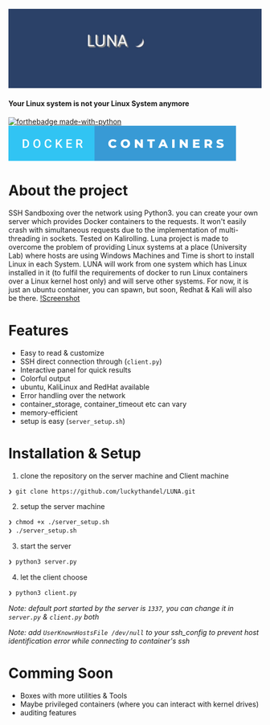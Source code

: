 ![Logo](https://github.com/luckythandel/LUNA/blob/main/assets/cover/Luna.jpg)
#### Your Linux system is not your Linux System anymore 
[![forthebadge made-with-python](http://ForTheBadge.com/images/badges/made-with-python.svg)](https://www.python.org/)    [![forthebadge docker_containers](https://github.com/luckythandel/LUNA/blob/main/assets/badges/docker-containers.svg)](https://www.docker.com/)    

# About the project
SSH Sandboxing over the network using Python3. you can create your own server which provides Docker containers 
to the requests. It won't easily crash with simultaneous requests due to the implementation of multi-threading in sockets.
Tested on Kalirolling. Luna project is made to overcome the problem of providing Linux systems at a place (University Lab) where hosts are using Windows Machines and Time is short to install Linux in each System.
LUNA will work from one system which has Linux installed in it (to fulfil the requirements of docker to run Linux containers over a Linux kernel host only) and will serve other systems.
For now, it is just an ubuntu container, you can spawn, but soon, Redhat & Kali will also be there.
[!Screenshot](https://github.com/luckythandel/assets/screenshots/ss1.png)

# Features
- Easy to read & customize
- SSH direct connection through (`client.py`)
- Interactive panel for quick results
- Colorful output
- ubuntu, KaliLinux and RedHat available 
- Error handling over the network
- container_storage, container_timeout etc can vary
- memory-efficient
- setup is easy (`server_setup.sh`)

# Installation & Setup
1. clone the repository on the server machine and Client machine
```sh
❯ git clone https://github.com/luckythandel/LUNA.git
```
2. setup the server machine
```sh
❯ chmod +x ./server_setup.sh
❯ ./server_setup.sh 
```
3. start the server
```bash
❯ python3 server.py
```
4. let the client choose
```bash
❯ python3 client.py
```
*Note: default port started by the server is `1337`, you can change it in `server.py` & `client.py` both*

*Note: add `UserKnownHostsFile /dev/null` to your ssh_config to prevent host identification error while connecting to container's ssh*

# Comming Soon
- Boxes with more utilities & Tools 
- Maybe privileged containers (where you can interact with kernel drives)
- auditing features
